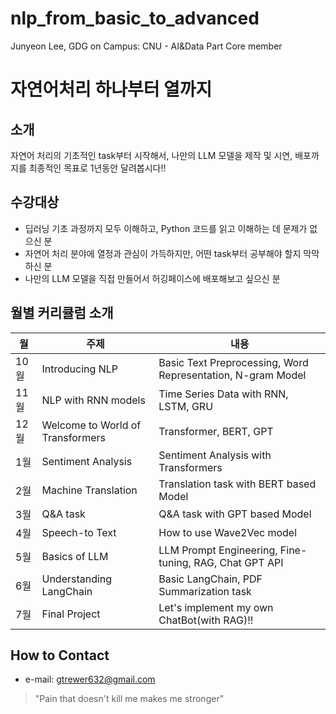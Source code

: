 # nlp_from_basic_to_advanced
Junyeon Lee, GDG on Campus: CNU - AI&Data Part Core member

# 자연어처리 하나부터 열까지

## 소개
자연어 처리의 기초적인 task부터 시작해서, 나만의 LLM 모델을 제작 및 시연, 배포까지를 최종적인 목표로 1년동안 달려봅시다!!

## 수강대상
- 딥러닝 기초 과정까지 모두 이해하고, Python 코드를 읽고 이해하는 데 문제가 없으신 분
- 자연어 처리 분야에 열정과 관심이 가득하지만, 어떤 task부터 공부해야 할지 막막하신 분
- 나만의 LLM 모델을 직접 만들어서 허깅페이스에 배포해보고 싶으신 분

## 월별 커리큘럼 소개
| 월 | 주제 | 내용 |
| --- | --- | --- |
| 10월 | Introducing NLP | Basic Text Preprocessing, Word Representation, N-gram Model|
| 11월 | NLP with RNN models | Time Series Data with RNN, LSTM, GRU |
| 12월 | Welcome to World of Transformers | Transformer, BERT, GPT |
| 1월 | Sentiment Analysis | Sentiment Analysis with Transformers |
| 2월 | Machine Translation | Translation task with BERT based Model|
| 3월 | Q&A task | Q&A task with GPT based Model |
| 4월 | Speech-to Text | How to use Wave2Vec model |
| 5월 | Basics of LLM | LLM Prompt Engineering, Fine-tuning, RAG, Chat GPT API |
| 6월 | Understanding LangChain | Basic LangChain, PDF Summarization task |
| 7월 | Final Project | Let's implement my own ChatBot(with RAG)!! |

## How to Contact
- e-mail: gtrewer632@gmail.com

> "Pain that doesn't kill me makes me stronger" 

